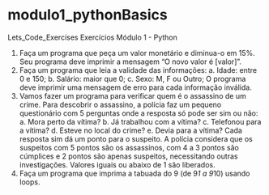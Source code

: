 # modulo1_pythonBasics
Lets_Code_Exercises
Exercícios Módulo 1 - Python
1. Faça um programa que peça um valor monetário e diminua-o em 15%. Seu
programa deve imprimir a mensagem “O novo valor é [valor]”.
2. Faça um programa que leia a validade das informações:
a. Idade: entre 0 e 150;
b. Salário: maior que 0;
c. Sexo: M, F ou Outro;
O programa deve imprimir uma mensagem de erro para cada informação
inválida.
3. Vamos fazer um programa para verificar quem é o assassino de um crime.
Para descobrir o assassino, a polícia faz um pequeno questionário com 5
perguntas onde a resposta só pode ser sim ou não:
a. Mora perto da vítima?
b. Já trabalhou com a vítima?
c. Telefonou para a vítima?
d. Esteve no local do crime?
e. Devia para a vítima?
Cada resposta sim dá um ponto para o suspeito. A polícia considera que os
suspeitos com 5 pontos são os assassinos, com 4 a 3 pontos são cúmplices e
2 pontos são apenas suspeitos, necessitando outras investigações. Valores
iguais ou abaixo de 1 são liberados.
4. Faça um programa que imprima a tabuada do 9 (de 9*1 a 9*10) usando loops.
